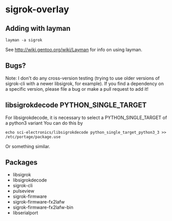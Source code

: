 sigrok-overlay
==============


Adding with layman
------------------

    layman -a sigrok

See http://wiki.gentoo.org/wiki/Layman for info on using layman.

Bugs?
-----

Note: I don't do any cross-version testing (trying to use older versions of sigrok-cli with a newer libsigrok, for example). If you find a dependency on a specific version, please file a bug or make a pull request to add it!


libsigrokdecode PYTHON_SINGLE_TARGET
------------------------------------

For libsigrokdecode, it is necessary to select a PYTHON_SINGLE_TARGET of a python3 variant
You can do this by

    echo sci-electronics/libsigrokdecode python_single_target_python3_3 >> /etc/portage/package.use

Or something similar.


Packages
--------

  * libsigrok
  * libsigrokdecode
  * sigrok-cli
  * pulseview
  * sigrok-firmware
  * sigrok-firmware-fx2lafw
  * sigrok-firmware-fx2lafw-bin
  * libserialport
